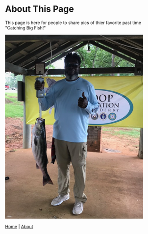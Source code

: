 
# About This Page
This page is here for people to share pics of thier favorite past time "Catching Big Fish!" 

<img src="IMG_2714.jpg" height="600">

<a href="index.html">Home</a> | <a href="about.html">About</a>

